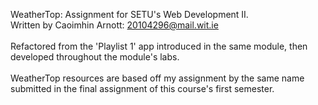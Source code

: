 WeatherTop: Assignment for SETU's Web Development II. <br>
Written by Caoimhin Arnott: 20104296@mail.wit.ie <br> <br>
Refactored from the 'Playlist 1' app introduced in the same module, then developed throughout the module's labs. <br> <br>
WeatherTop resources are based off my assignment by the same name submitted in the final assignment of this course's first semester.